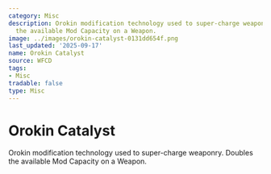```yaml
---
category: Misc
description: Orokin modification technology used to super-charge weaponry. Doubles
  the available Mod Capacity on a Weapon.
image: ../images/orokin-catalyst-0131dd654f.png
last_updated: '2025-09-17'
name: Orokin Catalyst
source: WFCD
tags:
- Misc
tradable: false
type: Misc
---
```


# Orokin Catalyst

Orokin modification technology used to super-charge weaponry. Doubles the available Mod Capacity on a Weapon.

